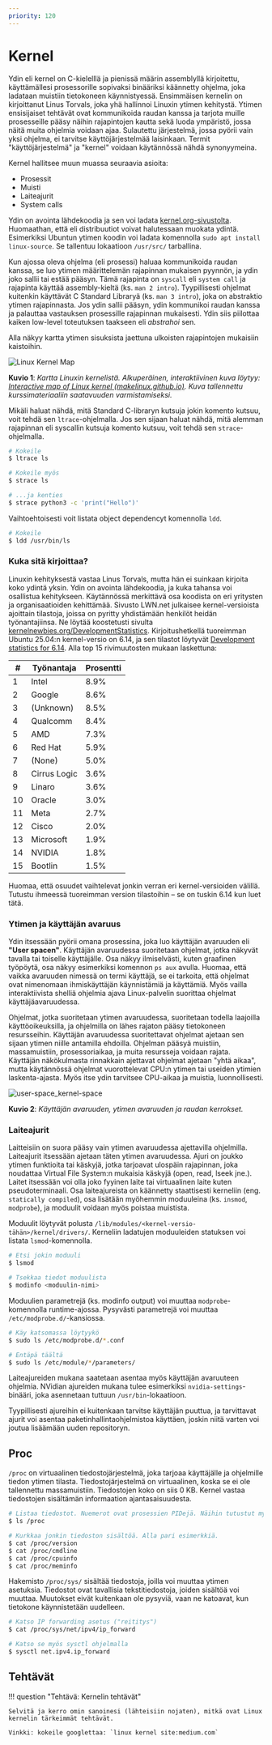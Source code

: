 ```yaml
---
priority: 120
---
```


# Kernel

Ydin eli kernel on C-kielelllä ja pienissä määrin assemblyllä kirjoitettu, käyttämällesi prosessorille sopivaksi binääriksi käännetty ohjelma, joka ladataan muistiin tietokoneen käynnistyessä. Ensimmäisen kernelin on kirjoittanut Linus Torvals, joka yhä hallinnoi Linuxin ytimen kehitystä. Ytimen ensisijaiset tehtävät ovat kommunikoida raudan kanssa ja tarjota muille prosesseille pääsy näihin rajapintojen kautta sekä luoda ympäristö, jossa näitä muita ohjelmia voidaan ajaa. Sulautettu järjestelmä, jossa pyörii vain yksi ohjelma, ei tarvitse käyttöjärjestelmää laisinkaan. Termit "käyttöjärjestelmä" ja "kernel" voidaan käytännössä nähdä synonyymeina.

Kernel hallitsee muun muassa seuraavia asioita:

* Prosessit
* Muisti
* Laiteajurit
* System calls

Ydin on avointa lähdekoodia ja sen voi ladata [kernel.org-sivustolta](https://kernel.org/). Huomaathan, että eli distribuutiot voivat halutessaan muokata ydintä. Esimerkiksi Ubuntun ytimen koodin voi ladata komennolla `sudo apt install linux-source`. Se tallentuu lokaatioon `/usr/src/` tarballina.

Kun ajossa oleva ohjelma (eli prosessi) haluaa kommunikoida raudan kanssa, se luo ytimen määrittelemän rajapinnan mukaisen pyynnön, ja ydin joko sallii tai estää pääsyn. Tämä rajapinta on `syscall` eli `system call` ja rajapinta käyttää assembly-kieltä (ks. `man 2 intro`). Tyypillisesti ohjelmat kuitenkin käyttävät C Standard Libraryä (ks. `man 3 intro`), joka on abstraktio ytimen rajapinnasta. Jos ydin sallii pääsyn, ydin kommunikoi raudan kanssa ja palauttaa vastauksen prosessille rajapinnan mukaisesti. Ydin siis piilottaa kaiken low-level toteutuksen taakseen eli *abstrahoi* sen.

Alla näkyy kartta ytimen sisuksista jaettuna ulkoisten rajapintojen mukaisiin kaistoihin.

![Linux Kernel Map](../images/linux-kernel-map.png)

**Kuvio 1**: *Kartta Linuxin kernelistä. Alkuperäinen, interaktiivinen kuva löytyy: [Interactive map of Linux kernel (makelinux.github.io)](https://makelinux.github.io/kernel/map/). Kuva tallennettu kurssimateriaaliin saatavuuden varmistamiseksi.*

Mikäli haluat nähdä, mitä Standard C-libraryn kutsuja jokin komento kutsuu, voit tehdä sen `ltrace`-ohjelmalla. Jos sen sijaan haluat nähdä, mitä alemman rajapinnan eli syscallin kutsuja komento kutsuu, voit tehdä sen `strace`-ohjelmalla.

```bash title="Bash"
# Kokeile
$ ltrace ls

# Kokeile myös
$ strace ls

# ...ja kenties
$ strace python3 -c 'print("Hello")'
```

Vaihtoehtoisesti voit listata object dependencyt komennolla `ldd`.

```bash title="Bash"
# Kokeile
$ ldd /usr/bin/ls
```

### Kuka sitä kirjoittaa?

Linuxin kehityksestä vastaa Linus Torvals, mutta hän ei suinkaan kirjoita koko ydintä yksin. Ydin on avointa lähdekoodia, ja kuka tahansa voi osallistua kehitykseen. Käytännössä merkittävä osa koodista on eri yritysten ja organisaatioiden kehittämää. Sivusto LWN.net julkaisee kernel-versioista ajoittain tilastoja, joissa on pyritty yhdistämään henkilöt heidän työnantajiinsa. Ne löytää koostetusti sivulta [kernelnewbies.org/DevelopmentStatistics](https://kernelnewbies.org/DevelopmentStatistics). Kirjoitushetkellä tuoreimman Ubuntu 25.04:n kernel-versio on 6.14, ja sen tilastot löytyvät [Development statistics for 6.14](https://lwn.net/Articles/1013892/). Alla top 15 rivimuutosten mukaan laskettuna:

| #   | Työnantaja   | Prosentti |
| --- | ------------ | --------- |
| 1   | Intel        | 8.9%      |
| 2   | Google       | 8.6%      |
| 3   | (Unknown)    | 8.5%      |
| 4   | Qualcomm     | 8.4%      |
| 5   | AMD          | 7.3%      |
| 6   | Red Hat      | 5.9%      |
| 7   | (None)       | 5.0%      |
| 8   | Cirrus Logic | 3.6%      |
| 9   | Linaro       | 3.6%      |
| 10  | Oracle       | 3.0%      |
| 11  | Meta         | 2.7%      |
| 12  | Cisco        | 2.0%      |
| 13  | Microsoft    | 1.9%      |
| 14  | NVIDIA       | 1.8%      |
| 15  | Bootlin      | 1.5%      |

Huomaa, että osuudet vaihtelevat jonkin verran eri kernel-versioiden välillä. Tutustu ihmeessä tuoreimman version tilastoihin – se on tuskin 6.14 kun luet tätä.


### Ytimen ja käyttäjän avaruus

Ydin itsessään pyörii omana prosessina, joka luo käyttäjän avaruuden eli **"User spacen"**. Käyttäjän avaruudessa suoritetaan ohjelmat, jotka näkyvät tavalla tai toiselle käyttäjälle. Osa näkyy ilmiselvästi, kuten graafinen työpöytä, osa näkyy esimerkiksi komennon `ps aux` avulla. Huomaa, että vaikka avaruuden nimessä on termi käyttäjä, se ei tarkoita, että ohjelmat ovat nimenomaan ihmiskäyttäjän käynnistämiä ja käyttämiä. Myös vailla interaktiivista shelliä ohjelmia ajava Linux-palvelin suorittaa ohjelmat käyttäjäavaruudessa.

Ohjelmat, jotka suoritetaan ytimen avaruudessa, suoritetaan todella laajoilla käyttöoikeuksilla, ja ohjelmilla on lähes rajaton pääsy tietokoneen resursseihin. Käyttäjän avaruudessa suoritettavat ohjelmat ajetaan sen sijaan ytimen niille antamilla ehdoilla. Ohjelman pääsyä muistiin, massamuistiin, prosessoriaikaa, ja muita resursseja voidaan rajata. Käyttäjän näkökulmasta rinnakkain ajettavat ohjelmat ajetaan "yhtä aikaa", mutta käytännössä ohjelmat vuorottelevat CPU:n ytimen tai useiden ytimien laskenta-ajasta. Myös itse ydin tarvitsee CPU-aikaa ja muistia, luonnollisesti.

![user-space_kernel-space](../images/user-space_kernel-space.png)

**Kuvio 2**: *Käyttäjän avaruuden, ytimen avaruuden ja raudan kerrokset.*



### Laiteajurit

Laitteisiin on suora pääsy vain ytimen avaruudessa ajettavilla ohjelmilla. Laiteajurit itsessään ajetaan täten ytimen avaruudessa. Ajuri on joukko ytimen funktioita tai käskyjä, jotka tarjoavat ulospäin rajapinnan, joka noudattaa Virtual File System:n mukaisia käskyjä (open, read, lseek jne.). Laitet itsessään voi olla joko fyyinen laite tai virtuaalinen laite kuten pseudoterminaali. Osa laiteajureista on käännetty staattisesti kerneliin (eng. `statically compiled`), osa lisätään myöhemmin moduuleina (ks. `insmod`, `modprobe`), ja moduulit voidaan myös poistaa muistista.

Moduulit löytyvät polusta `/lib/modules/<kernel-versio-tähän>/kernel/drivers/`. Kerneliin ladatujen moduuleiden statuksen voi listata `lsmod`-komennolla.

```bash title="Bash"
# Etsi jokin moduuli
$ lsmod

# Tsekkaa tiedot moduulista
$ modinfo <moduulin-nimi>
```

Moduulien parametrejä (ks. modinfo output) voi muuttaa `modprobe`-komennolla runtime-ajossa. Pysyvästi parametrejä voi muuttaa `/etc/modprobe.d/`-kansiossa.

```bash title="Bash"
# Käy katsomassa löytyykö
$ sudo ls /etc/modprobe.d/*.conf

# Entäpä täältä
$ sudo ls /etc/module/*/parameters/
```

Laiteajureiden mukana saatetaan asentaa myös käyttäjän avaruuteen ohjelmia. NVidian ajureiden mukana tulee esimerkiksi `nvidia-settings`-binääri, joka asennetaan tuttuun `/usr/bin`-lokaatioon.

Tyypillisesti ajureihin ei kuitenkaan tarvitse käyttäjän puuttua, ja tarvittavat ajurit voi asentaa paketinhallintaohjelmistoa käyttäen, joskin niitä varten voi joutua lisäämään uuden repositoryn.

## Proc

`/proc` on virtuaalinen tiedostojärjestelmä, joka tarjoaa käyttäjälle ja ohjelmille tiedon ytimen tilasta. Tiedostojärjestelmä on virtuaalinen, koska se ei ole tallennettu massamuistiin. Tiedostojen koko on siis 0 KB. Kernel vastaa tiedostojen sisältämän informaation ajantasaisuudesta.

```bash title="Bash"
# Listaa tiedostot. Nuemerot ovat prosessien PIDejä. Näihin tutustut myöhemmissä luvuissa.
$ ls /proc

# Kurkkaa jonkin tiedoston sisältöä. Alla pari esimerkkiä.
$ cat /proc/version
$ cat /proc/cmdline
$ cat /proc/cpuinfo
$ cat /proc/meminfo
```

Hakemisto `/proc/sys/` sisältää tiedostoja, joilla voi muuttaa ytimen asetuksia. Tiedostot ovat tavallisia tekstitiedostoja, joiden sisältöä voi muuttaa. Muutokset eivät kuitenkaan ole pysyviä, vaan ne katoavat, kun tietokone käynnistetään uudelleen.

```bash title="Bash"
# Katso IP forwarding asetus ("reititys")
$ cat /proc/sys/net/ipv4/ip_forward

# Katso se myös sysctl ohjelmalla
$ sysctl net.ipv4.ip_forward
```

## Tehtävät

!!! question "Tehtävä: Kernelin tehtävät"
    
    Selvitä ja kerro omin sanoinesi (lähteisiin nojaten), mitkä ovat Linux kernelin tärkeimmät tehtävät.

    Vinkki: kokeile googlettaa: `linux kernel site:medium.com`
